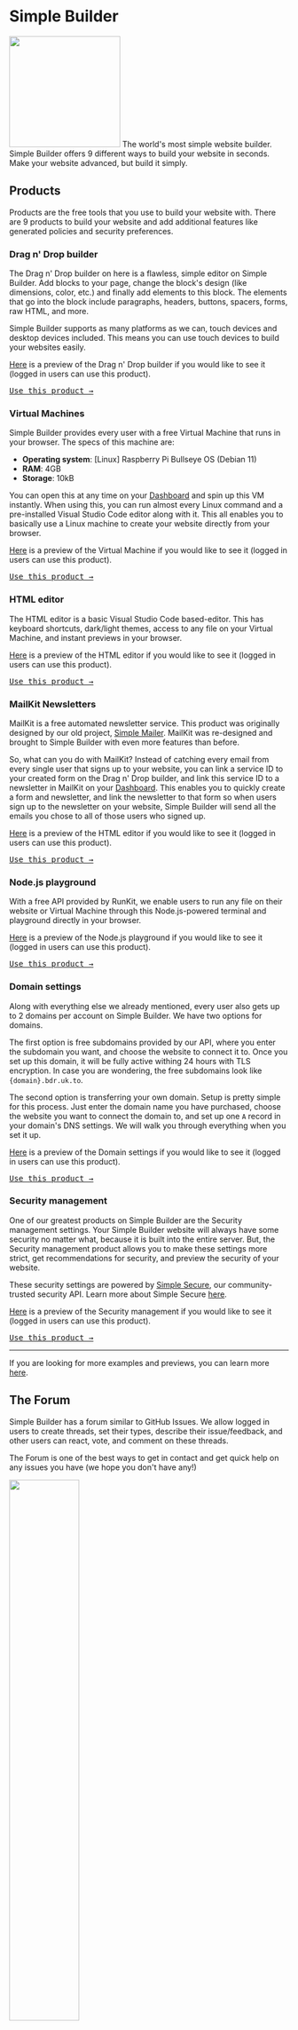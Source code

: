 # Simple Builder
<img src="https://builder.serveo.net/favicon.ico" width="200px">
The world's most simple website builder.
<br>
Simple Builder offers 9 different ways to build your website in seconds. Make your website advanced, but build it simply.

## Products
Products are the free tools that you use to build your website with. There are 9 products to build your website and add additional features like generated policies and security preferences.

### Drag n' Drop builder
The Drag n' Drop builder on here is a flawless, simple editor on Simple Builder. Add blocks to your page, change the block's design (like dimensions, color, etc.) and finally add elements to this block. The elements that go into the block include paragraphs, headers, buttons, spacers, forms, raw HTML, and more.

Simple Builder supports as many platforms as we can, touch devices and desktop devices included. This means you can use touch devices to build your websites easily.

[Here](https://github.com/Parking-Master/Simple-Builder/raw/main/examples/dashboard-drag-n-drop.mov) is a preview of the Drag n' Drop builder if you would like to see it (logged in users can use this product).

<a href="https://builder.serveo.net/sites?redirect=/editor"><kbd>Use this product &rightarrow;</kbd></a>

### Virtual Machines
Simple Builder provides every user with a free Virtual Machine that runs in your browser. The specs of this machine are:

- __Operating system__: [Linux] Raspberry Pi Bullseye OS (Debian 11)
- __RAM__: 4GB
- __Storage__: 10kB

You can open this at any time on your [Dashboard](https://builder.serveo.net/dashboard) and spin up this VM instantly. When using this, you can run almost every Linux command and a pre-installed Visual Studio Code editor along with it. This all enables you to basically use a Linux machine to create your website directly from your browser.

[Here](https://github.com/Parking-Master/Simple-Builder/raw/main/examples/dashboard-virtual-machines.mov) is a preview of the Virtual Machine if you would like to see it (logged in users can use this product).

<a href="https://builder.serveo.net/sites?redirect=/cloud"><kbd>Use this product &rightarrow;</kbd></a>

### HTML editor
The HTML editor is a basic Visual Studio Code based-editor. This has keyboard shortcuts, dark/light themes, access to any file on your Virtual Machine, and instant previews in your browser.

[Here](https://github.com/Parking-Master/Simple-Builder/raw/main/examples/dashboard-online-html-editor.mov) is a preview of the HTML editor if you would like to see it (logged in users can use this product).

<a href="https://builder.serveo.net/sites?redirect=/editor?raw=1"><kbd>Use this product &rightarrow;</kbd></a>

### MailKit Newsletters
MailKit is a free automated newsletter service. This product was originally designed by our old project, <a href="https://github.com/Parking-Master/Simple-Mailer">Simple Mailer</a>. MailKit was re-designed and brought to Simple Builder with even more features than before.

So, what can you do with MailKit? Instead of catching every email from every single user that signs up to your website, you can link a service ID to your created form on the Drag n' Drop builder, and link this service ID to a newsletter in MailKit on your [Dashboard](https://builder.serveo.net/dashboard). This enables you to quickly create a form and newsletter, and link the newsletter to that form so when users sign up to the newsletter on your website, Simple Builder will send all the emails you chose to all of those users who signed up.

[Here](https://github.com/Parking-Master/Simple-Builder/raw/main/examples/dashboard-mailkit-newsletters.mov) is a preview of the HTML editor if you would like to see it (logged in users can use this product).

<a href="https://builder.serveo.net/sites/mailkit"><kbd>Use this product &rightarrow;</kbd></a>

### Node.js playground
With a free API provided by RunKit, we enable users to run any file on their website or Virtual Machine through this Node.js-powered terminal and playground directly in your browser.

[Here](https://github.com/Parking-Master/Simple-Builder/raw/main/examples/dashboard-node-js-in-the-cloud.mov) is a preview of the Node.js playground if you would like to see it (logged in users can use this product).

<a href="https://builder.serveo.net/sites?redirect=/node"><kbd>Use this product &rightarrow;</kbd></a>

### Domain settings
Along with everything else we already mentioned, every user also gets up to 2 domains per account on Simple Builder. We have two options for domains.

The first option is free subdomains provided by our API, where you enter the subdomain you want, and choose the website to connect it to. Once you set up this domain, it will be fully active withing 24 hours with TLS encryption. In case you are wondering, the free subdomains look like `{domain}.bdr.uk.to`.

The second option is transferring your own domain. Setup is pretty simple for this process. Just enter the domain name you have purchased, choose the website you want to connect the domain to, and set up one `A` record in your domain's DNS settings. We will walk you through everything when you set it up.

[Here](https://github.com/Parking-Master/Simple-Builder/raw/main/examples/dashboard-domain-settings.mov) is a preview of the Domain settings if you would like to see it (logged in users can use this product).

<a href="https://builder.serveo.net/domains"><kbd>Use this product &rightarrow;</kbd></a>

### Security management
One of our greatest products on Simple Builder are the Security management settings. Your Simple Builder website will always have some security no matter what, because it is built into the entire server. But, the Security management product allows you to make these settings more strict, get recommendations for security, and preview the security of your website.

These security settings are powered by [Simple Secure](https://builder.serveo.net/blog/security), our community-trusted security API. Learn more about Simple Secure [here](https://builder.serveo.net/blog/security).

[Here](https://github.com/Parking-Master/Simple-Builder/raw/main/examples/dashboard-security-management.mov) is a preview of the Security management if you would like to see it (logged in users can use this product).

<a href="https://builder.serveo.net/sites/security"><kbd>Use this product &rightarrow;</kbd></a>

<hr>

If you are looking for more examples and previews, you can learn more [here](https://builder.serveo.net/examples).

## The Forum
Simple Builder has a forum similar to GitHub Issues. We allow logged in users to create threads, set their types, describe their issue/feedback, and other users can react, vote, and comment on these threads.

The Forum is one of the best ways to get in contact and get quick help on any issues you have (we hope you don't have any!)

<img src="https://github.com/Parking-Master/Simple-Builder/assets/88283567/a92574fd-1df1-49a3-aedc-48f8778a31b4" width="50%">

<a href="https://forum.bdr.uk.to"><kbd>Visit the forum &rightarrow;</kbd></a>

## Cookies, Privacy, Terms of Use
If you're curious or cautious about how we handle your information before signing up, we recommend you go over the <a href="https://builder.serveo.net/privacy">Privacy Policy</a>

# License
Simple Builder is licensed under the GNU General Public License (GPL).

Copyright &copy; 2023 Simple Builder

<a href="https://builder.serveo.net/license"><kbd>View license &rightarrow;</kbd></a>

